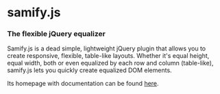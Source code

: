 # samify.js

### The flexible jQuery equalizer

Samify.js is a dead simple, lightweight jQuery plugin that allows you to create responsive, flexible, table-like layouts. Whether it's equal height, equal width, both or even equalized by each row and column (table-like), samify.js lets you quickly create equalized DOM elements.

Its homepage with documentation can be found [here](https://gabesullice.github.io/samify.js).
